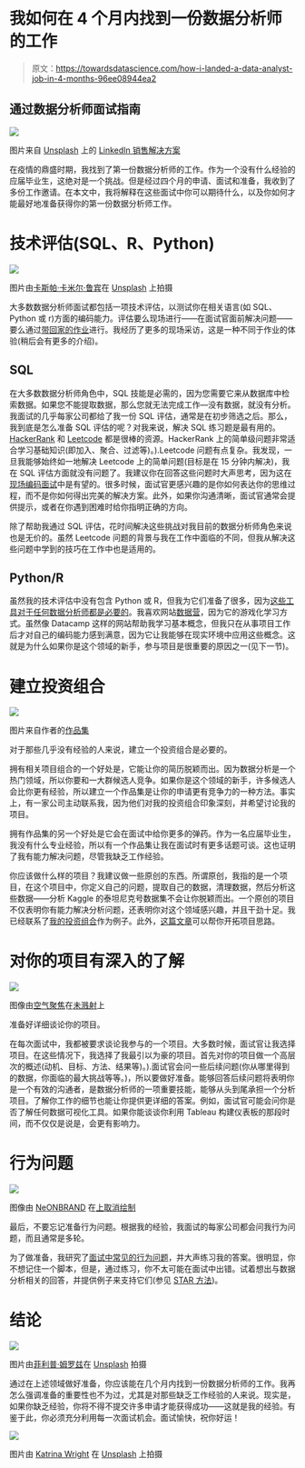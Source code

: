 # 我如何在 4 个月内找到一份数据分析师的工作

> 原文：<https://towardsdatascience.com/how-i-landed-a-data-analyst-job-in-4-months-96ee08944ea2>

## 通过数据分析师面试指南

![](img/faa750a410e0ad126c28f47f9c71f7fa.png)

图片来自 [Unsplash](https://unsplash.com/photos/6ie6OjshvWg) 上的 [LinkedIn 销售解决方案](https://unsplash.com/@linkedinsalesnavigator)

在疫情的鼎盛时期，我找到了第一份数据分析师的工作。作为一个没有什么经验的应届毕业生，这绝对是一个挑战。但是经过四个月的申请、面试和准备，我收到了多份工作邀请。在本文中，我将解释在这些面试中你可以期待什么，以及你如何才能最好地准备获得你的第一份数据分析师工作。

# **技术评估(SQL、R、Python)**

![](img/1e633551f96d5f3b097a4c5ced6b57f3.png)

图片由[卡斯帕·卡米尔·鲁宾](https://unsplash.com/@casparrubin)在 [Unsplash](https://unsplash.com/photos/fPkvU7RDmCo) 上拍摄

大多数数据分析师面试都包括一项技术评估，以测试你在相关语言(如 SQL、Python 或 r)方面的编码能力。评估要么现场进行——在面试官面前解决问题——要么通过[带回家的作业](/acing-the-data-science-take-home-assignment-530a93164e52)进行。我经历了更多的现场采访，这是一种不同于作业的体验(稍后会有更多的介绍)。

## **SQL**

在大多数数据分析师角色中，SQL 技能是必需的，因为您需要它来从数据库中检索数据。如果您不能提取数据，那么您就无法完成工作—没有数据，就没有分析。我面试的几乎每家公司都给了我一份 SQL 评估，通常是在初步筛选之后。那么，我到底是怎么准备 SQL 评估的呢？对我来说，解决 SQL 练习题是最有用的。 [HackerRank](https://www.hackerrank.com/domains/sql) 和 [Leetcode](https://leetcode.com/problemset/database/) 都是很棒的资源。HackerRank 上的简单级问题非常适合学习基础知识(即加入、聚合、过滤等)。).Leetcode 问题有点复杂。我发现，一旦我能够始终如一地解决 Leetcode 上的简单问题(目标是在 15 分钟内解决)，我在 SQL 评估方面就没有问题了。我建议你在回答这些问题时大声思考，因为这在[现场编码面试](https://www.youtube.com/watch?v=uLCFCzVLi4Q)中是有望的。很多时候，面试官更感兴趣的是你如何表达你的思维过程，而不是你如何得出完美的解决方案。此外，如果你沟通清晰，面试官通常会提供提示，或者在你遇到困难时给你指明正确的方向。

除了帮助我通过 SQL 评估，花时间解决这些挑战对我目前的数据分析师角色来说也是无价的。虽然 Leetcode 问题的背景与我在工作中面临的不同，但我从解决这些问题中学到的技巧在工作中也是适用的。

## **Python/R**

虽然我的技术评估中没有包含 Python 或 R，但我为它们准备了很多，因为[这些工具对于任何数据分析师都是必要的](https://www.section.io/engineering-education/why-python-is-essential-for-data-analysis/)。我喜欢网站[数据营](https://www.datacamp.com/courses/intro-to-python-for-data-science)，因为它的游戏化学习方式。虽然像 Datacamp 这样的网站帮助我学习基本概念，但我只在从事项目工作后才对自己的编码能力感到满意，因为它让我能够在现实环境中应用这些概念。这就是为什么如果你是这个领域的新手，参与项目是很重要的原因之一(见下一节)。

# **建立投资组合**

![](img/d3cbb922858b6f0b0243252cbf3944d4.png)

图片来自作者的[作品集](https://hajimealabanza.github.io/myportfolio/)

对于那些几乎没有经验的人来说，建立一个投资组合是必要的。

拥有相关项目组合的一个好处是，它能让你的简历脱颖而出。因为数据分析是一个热门领域，所以你要和一大群候选人竞争。如果你是这个领域的新手，许多候选人会比你更有经验，所以建立一个作品集是让你的申请更有竞争力的一种方法。事实上，有一家公司主动联系我，因为他们对我的投资组合印象深刻，并希望讨论我的项目。

拥有作品集的另一个好处是它会在面试中给你更多的弹药。作为一名应届毕业生，我没有什么专业经验，所以有一个作品集让我在面试时有更多话题可谈。这也证明了我有能力解决问题，尽管我缺乏工作经验。

你应该做什么样的项目？我建议做一些原创的东西。所谓原创，我指的是一个项目，在这个项目中，你定义自己的问题，提取自己的数据，清理数据，然后分析这些数据——分析 Kaggle 的泰坦尼克号数据集不会让你脱颖而出。一个原创的项目不仅表明你有能力解决分析问题，还表明你对这个领域感兴趣，并且干劲十足。我已经联系了[我的投资组合](https://hajimealabanza.github.io/myportfolio/)作为例子。此外，[这篇文章](/5-steps-to-develop-unique-data-science-project-ideas-6c2b3a0014b)可以帮你开拓项目思路。

# **对你的项目有深入的了解**

![](img/0b17c14574dbb439e9be6cf7e6949877.png)

图像由[空气聚焦](https://unsplash.com/@airfocus)在[未溅射](https://unsplash.com/photos/K_VeavYEfdA)上

准备好详细谈论你的项目。

在每次面试中，我都被要求谈论我参与的一个项目。大多数时候，面试官让我选择项目。在这些情况下，我选择了我最引以为豪的项目。首先对你的项目做一个高层次的概述(动机、目标、方法、结果等)。).面试官会问一些后续问题(你从哪里得到的数据，你面临的最大挑战等等。)，所以要做好准备。能够回答后续问题将表明你是一个有效的沟通者，是数据分析师的一项重要技能，能够从头到尾承担一个分析项目。了解你工作的细节也能让你提供更详细的答案。例如，面试官可能会问你是否了解任何数据可视化工具。如果你能谈谈你利用 Tableau 构建仪表板的那段时间，而不仅仅是说是，会更有影响力。

# **行为问题**

![](img/9ff238cb3b274f87df37940cd5a9d0ee.png)

图像由 [NeONBRAND](https://unsplash.com/@neonbrand) 在[上取消绘制](https://unsplash.com/photos/2RRq1BHPq4E)

最后，不要忘记准备行为问题。根据我的经验，我面试的每家公司都会问我行为问题，而且通常是多轮。

为了做准备，我研究了[面试中常见的行为问题](https://www.springboard.com/blog/data-science/data-science-interview-questions/#behavioral)，并大声练习我的答案。很明显，你不想记住一个脚本，但是，通过练习，你不太可能在面试中出错。试着想出与数据分析相关的回答，并提供例子来支持它们(参见 [STAR 方法](https://www.kforce.com/articles/common-behavioral-interview-questions/))。

# **结论**

![](img/193b66373a9ddc41a360df7402d0ffde.png)

图片由[菲利普·姆罗兹](https://unsplash.com/@mroz)在 [Unsplash](https://unsplash.com/photos/C3Qs4MbxeKY) 拍摄

通过在上述领域做好准备，你应该能在几个月内找到一份数据分析师的工作。我再怎么强调准备的重要性也不为过，尤其是对那些缺乏工作经验的人来说。现实是，如果你缺乏经验，你将不得不提交许多申请才能获得成功——这就是我的经验。有鉴于此，你必须充分利用每一次面试机会。面试愉快，祝你好运！

![](img/f2dd307bdd4a9a6f058bd64d32937019.png)

图片由 [Katrina Wright](https://unsplash.com/@littleforestowl) 在 [Unsplash](https://unsplash.com/photos/yMg_SMqfoRU) 上拍摄